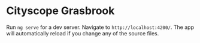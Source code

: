 # Cityscope Grasbrook

Run `ng serve` for a dev server. Navigate to `http://localhost:4200/`. The app will automatically reload if you change any of the source files.
